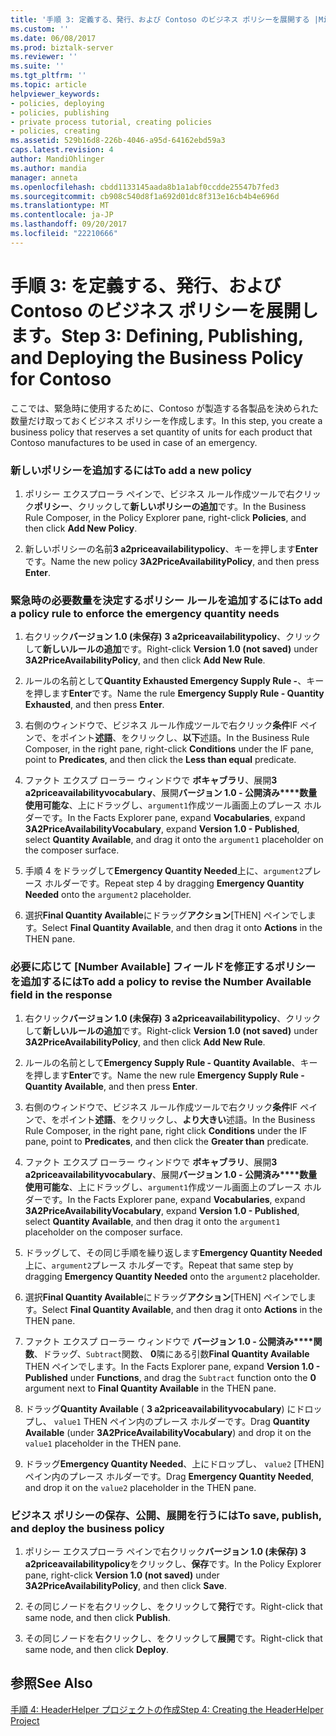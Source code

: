 ```yaml
---
title: '手順 3: 定義する、発行、および Contoso のビジネス ポリシーを展開する |Microsoft ドキュメント'
ms.custom: ''
ms.date: 06/08/2017
ms.prod: biztalk-server
ms.reviewer: ''
ms.suite: ''
ms.tgt_pltfrm: ''
ms.topic: article
helpviewer_keywords:
- policies, deploying
- policies, publishing
- private process tutorial, creating policies
- policies, creating
ms.assetid: 529b16d8-226b-4046-a95d-64162ebd59a3
caps.latest.revision: 4
author: MandiOhlinger
ms.author: mandia
manager: anneta
ms.openlocfilehash: cbdd1133145aada8b1a1abf0ccdde25547b7fed3
ms.sourcegitcommit: cb908c540d8f1a692d01dc8f313e16cb4b4e696d
ms.translationtype: MT
ms.contentlocale: ja-JP
ms.lasthandoff: 09/20/2017
ms.locfileid: "22210666"
---
```

# <a name="step-3-defining-publishing-and-deploying-the-business-policy-for-contoso"></a><span data-ttu-id="99c59-102">手順 3: を定義する、発行、および Contoso のビジネス ポリシーを展開します。</span><span class="sxs-lookup"><span data-stu-id="99c59-102">Step 3: Defining, Publishing, and Deploying the Business Policy for Contoso</span></span>
<span data-ttu-id="99c59-103">ここでは、緊急時に使用するために、Contoso が製造する各製品を決められた数量だけ取っておくビジネス ポリシーを作成します。</span><span class="sxs-lookup"><span data-stu-id="99c59-103">In this step, you create a business policy that reserves a set quantity of units for each product that Contoso manufactures to be used in case of an emergency.</span></span>  
  
### <a name="to-add-a-new-policy"></a><span data-ttu-id="99c59-104">新しいポリシーを追加するには</span><span class="sxs-lookup"><span data-stu-id="99c59-104">To add a new policy</span></span>  
  
1.  <span data-ttu-id="99c59-105">ポリシー エクスプローラ ペインで、ビジネス ルール作成ツールで右クリック**ポリシー**、クリックして**新しいポリシーの追加**です。</span><span class="sxs-lookup"><span data-stu-id="99c59-105">In the Business Rule Composer, in the Policy Explorer pane, right-click **Policies**, and then click **Add New Policy**.</span></span>  
  
2.  <span data-ttu-id="99c59-106">新しいポリシーの名前**3 a2priceavailabilitypolicy**、キーを押します**Enter**です。</span><span class="sxs-lookup"><span data-stu-id="99c59-106">Name the new policy **3A2PriceAvailabilityPolicy**, and then press **Enter**.</span></span>  
  
### <a name="to-add-a-policy-rule-to-enforce-the-emergency-quantity-needs"></a><span data-ttu-id="99c59-107">緊急時の必要数量を決定するポリシー ルールを追加するには</span><span class="sxs-lookup"><span data-stu-id="99c59-107">To add a policy rule to enforce the emergency quantity needs</span></span>  
  
1.  <span data-ttu-id="99c59-108">右クリック**バージョン 1.0 (未保存)**  **3 a2priceavailabilitypolicy**、クリックして**新しいルールの追加**です。</span><span class="sxs-lookup"><span data-stu-id="99c59-108">Right-click **Version 1.0 (not saved)** under **3A2PriceAvailabilityPolicy**, and then click **Add New Rule**.</span></span>  
  
2.  <span data-ttu-id="99c59-109">ルールの名前として**Quantity Exhausted Emergency Supply Rule -**、キーを押します**Enter**です。</span><span class="sxs-lookup"><span data-stu-id="99c59-109">Name the rule **Emergency Supply Rule - Quantity Exhausted**, and then press **Enter**.</span></span>  
  
3.  <span data-ttu-id="99c59-110">右側のウィンドウで、ビジネス ルール作成ツールで右クリック**条件**IF ペインで、をポイント**述語**、をクリックし、**以下**述語。</span><span class="sxs-lookup"><span data-stu-id="99c59-110">In the Business Rule Composer, in the right pane, right-click **Conditions** under the IF pane, point to **Predicates**, and then click the **Less than equal** predicate.</span></span>  
  
4.  <span data-ttu-id="99c59-111">ファクト エクスプ ローラー ウィンドウで **ボキャブラリ**、展開**3 a2priceavailabilityvocabulary**、展開**バージョン 1.0 - 公開済み****数量使用可能な**、上にドラッグし、`argument1`作成ツール画面上のプレース ホルダーです。</span><span class="sxs-lookup"><span data-stu-id="99c59-111">In the Facts Explorer pane, expand **Vocabularies**, expand **3A2PriceAvailabilityVocabulary**, expand **Version 1.0 - Published**, select **Quantity Available**, and drag it onto the `argument1` placeholder on the composer surface.</span></span>  
  
5.  <span data-ttu-id="99c59-112">手順 4 をドラッグして**Emergency Quantity Needed**上に、`argument2`プレース ホルダーです。</span><span class="sxs-lookup"><span data-stu-id="99c59-112">Repeat step 4 by dragging **Emergency Quantity Needed** onto the `argument2` placeholder.</span></span>  
  
6.  <span data-ttu-id="99c59-113">選択**Final Quantity Available**にドラッグ**アクション**[THEN] ペインでします。</span><span class="sxs-lookup"><span data-stu-id="99c59-113">Select **Final Quantity Available**, and then drag it onto **Actions** in the THEN pane.</span></span>  
  
### <a name="to-add-a-policy-to-revise-the-number-available-field-in-the-response"></a><span data-ttu-id="99c59-114">必要に応じて [Number Available] フィールドを修正するポリシーを追加するには</span><span class="sxs-lookup"><span data-stu-id="99c59-114">To add a policy to revise the Number Available field in the response</span></span>  
  
1.  <span data-ttu-id="99c59-115">右クリック**バージョン 1.0 (未保存)**  **3 a2priceavailabilitypolicy**、クリックして**新しいルールの追加**です。</span><span class="sxs-lookup"><span data-stu-id="99c59-115">Right-click **Version 1.0 (not saved)** under **3A2PriceAvailabilityPolicy**, and then click **Add New Rule**.</span></span>  
  
2.  <span data-ttu-id="99c59-116">ルールの名前として**Emergency Supply Rule - Quantity Available**、キーを押します**Enter**です。</span><span class="sxs-lookup"><span data-stu-id="99c59-116">Name the new rule **Emergency Supply Rule - Quantity Available**, and then press **Enter**.</span></span>  
  
3.  <span data-ttu-id="99c59-117">右側のウィンドウで、ビジネス ルール作成ツールで右クリック**条件**IF ペインで、をポイント**述語**、をクリックし、**より大きい**述語。</span><span class="sxs-lookup"><span data-stu-id="99c59-117">In the Business Rule Composer, in the right pane, right click **Conditions** under the IF pane, point to **Predicates**, and then click the **Greater than** predicate.</span></span>  
  
4.  <span data-ttu-id="99c59-118">ファクト エクスプ ローラー ウィンドウで **ボキャブラリ**、展開**3 a2priceavailabilityvocabulary**、展開**バージョン 1.0 - 公開済み****数量使用可能な**、上にドラッグし、`argument1`作成ツール画面上のプレース ホルダーです。</span><span class="sxs-lookup"><span data-stu-id="99c59-118">In the Facts Explorer pane, expand **Vocabularies**, expand **3A2PriceAvailabilityVocabulary**, expand **Version 1.0 - Published**, select **Quantity Available**, and then drag it onto the `argument1` placeholder on the composer surface.</span></span>  
  
5.  <span data-ttu-id="99c59-119">ドラッグして、その同じ手順を繰り返します**Emergency Quantity Needed**上に、`argument2`プレース ホルダーです。</span><span class="sxs-lookup"><span data-stu-id="99c59-119">Repeat that same step by dragging **Emergency Quantity Needed** onto the `argument2` placeholder.</span></span>  
  
6.  <span data-ttu-id="99c59-120">選択**Final Quantity Available**にドラッグ**アクション**[THEN] ペインでします。</span><span class="sxs-lookup"><span data-stu-id="99c59-120">Select **Final Quantity Available**, and then drag it onto **Actions** in the THEN pane.</span></span>  
  
7.  <span data-ttu-id="99c59-121">ファクト エクスプ ローラー ウィンドウで **バージョン 1.0 - 公開済み****関数**、ドラッグ、`Subtract`関数、 **0**隣にある引数**Final Quantity Available** THEN ペインでします。</span><span class="sxs-lookup"><span data-stu-id="99c59-121">In the Facts Explorer pane, expand **Version 1.0 - Published** under **Functions**, and drag the `Subtract` function onto the **0** argument next to **Final Quantity Available** in the THEN pane.</span></span>  
  
8.  <span data-ttu-id="99c59-122">ドラッグ**Quantity Available** ( **3 a2priceavailabilityvocabulary**) にドロップし、 `value1` THEN ペイン内のプレース ホルダーです。</span><span class="sxs-lookup"><span data-stu-id="99c59-122">Drag **Quantity Available** (under **3A2PriceAvailabilityVocabulary**) and drop it on the `value1` placeholder in the THEN pane.</span></span>  
  
9. <span data-ttu-id="99c59-123">ドラッグ**Emergency Quantity Needed**、上にドロップし、 `value2` [THEN] ペイン内のプレース ホルダーです。</span><span class="sxs-lookup"><span data-stu-id="99c59-123">Drag **Emergency Quantity Needed**, and drop it on the `value2` placeholder in the THEN pane.</span></span>  
  
### <a name="to-save-publish-and-deploy-the-business-policy"></a><span data-ttu-id="99c59-124">ビジネス ポリシーの保存、公開、展開を行うには</span><span class="sxs-lookup"><span data-stu-id="99c59-124">To save, publish, and deploy the business policy</span></span>  
  
1.  <span data-ttu-id="99c59-125">ポリシー エクスプローラ ペインで右クリック**バージョン 1.0 (未保存)**  **3 a2priceavailabilitypolicy**をクリックし、**保存**です。</span><span class="sxs-lookup"><span data-stu-id="99c59-125">In the Policy Explorer pane, right-click **Version 1.0 (not saved)** under **3A2PriceAvailabilityPolicy**, and then click **Save**.</span></span>  
  
2.  <span data-ttu-id="99c59-126">その同じノードを右クリックし、をクリックして**発行**です。</span><span class="sxs-lookup"><span data-stu-id="99c59-126">Right-click that same node, and then click **Publish**.</span></span>  
  
3.  <span data-ttu-id="99c59-127">その同じノードを右クリックし、をクリックして**展開**です。</span><span class="sxs-lookup"><span data-stu-id="99c59-127">Right-click that same node, and then click **Deploy**.</span></span>  
  
## <a name="see-also"></a><span data-ttu-id="99c59-128">参照</span><span class="sxs-lookup"><span data-stu-id="99c59-128">See Also</span></span>  
 [<span data-ttu-id="99c59-129">手順 4: HeaderHelper プロジェクトの作成</span><span class="sxs-lookup"><span data-stu-id="99c59-129">Step 4: Creating the HeaderHelper Project</span></span>](../../adapters-and-accelerators/accelerator-rosettanet/step-4-creating-the-headerhelper-project.md)